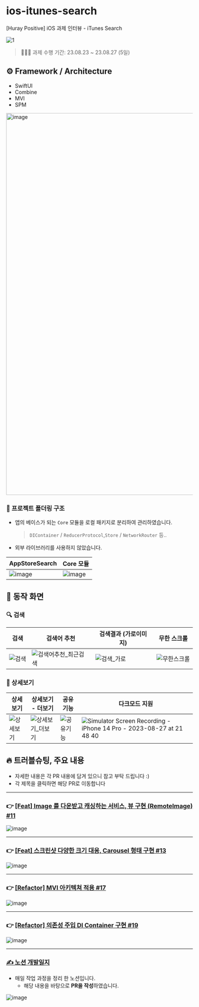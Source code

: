 # ios-itunes-search
[Huray Positive] iOS 과제 인터뷰 - iTunes Search

![1](https://github.com/qwerty3345/ios-itunes-search/assets/59835351/4fd1492d-86de-45cc-b4df-ebba24ab1e4f)

> 🧑🏻‍💻 과제 수행 기간: 23.08.23 ~ 23.08.27 (5일)

## ⚙️ Framework / Architecture

- SwiftUI
- Combine
- MVI
- SPM

<img width="1028" alt="image" src="https://github.com/qwerty3345/ios-itunes-search/assets/59835351/49e5be8e-bff2-4976-9a1e-a12242ea37df">



### 📂 프로젝트 폴더링 구조

- 앱의 베이스가 되는 `Core` 모듈을 로컬 패키지로 분리하여 관리하였습니다.
    > `DIContainer` / `ReducerProtocol`,`Store` / `NetworkRouter` 등..
- 외부 라이브러리를 사용하지 않았습니다.

| AppStoreSearch | Core 모듈 |
| -------- | -------- |
| ![image](https://github.com/qwerty3345/ios-itunes-search/assets/59835351/d2eb49aa-f036-464c-8839-6cacebc3b5cc) | ![image](https://github.com/qwerty3345/ios-itunes-search/assets/59835351/1d3850a3-e3f7-4864-ba66-4271fa7bf0b0) |


## 📱 동작 화면


### 🔍 검색

| 검색                                                                                                   | 검색어 추천                                                                                                           | 검색결과 (가로이미지)                                                                                 | 무한 스크롤    |
| ------------------------------------------------------------------------------------------------------ | --------------------------------------------------------------------------------------------------------------------- | ----------------------------------------------------------------------------------------------------------- | --- |
| ![검색](https://github.com/qwerty3345/EasyCloset/assets/59835351/354cea6d-cfbc-486d-aabe-78ee346f4428) | ![검색어추천_최근검색](https://github.com/qwerty3345/EasyCloset/assets/59835351/7588599c-3c6c-4832-a5df-547f37e917b4) | ![검색_가로](https://github.com/qwerty3345/EasyCloset/assets/59835351/e8eb3b99-e7a6-42b5-9c9c-853518f17c8f) |  ![무한스크롤](https://github.com/qwerty3345/EasyCloset/assets/59835351/ecf3bf99-e7a9-4bbd-b941-abe32399b937)   |


### 👀 상세보기

| 상세보기 | 상세보기 - 더보기 | 공유기능 | 다크모드 지원 |
| -------- | -------- | -------- | -------- |
| ![상세보기](https://github.com/qwerty3345/EasyCloset/assets/59835351/d2158208-9e4c-4ad8-bde1-ade964dbd29e)     | ![상세보기_더보기](https://github.com/qwerty3345/EasyCloset/assets/59835351/4229d837-76cb-4fc4-86f6-a5a87d0ca2b4)     | ![공유기능](https://github.com/qwerty3345/EasyCloset/assets/59835351/272e62c9-748e-4caf-9813-4a1bfde7cf5c)     | ![Simulator Screen Recording - iPhone 14 Pro - 2023-08-27 at 21 48 40](https://github.com/qwerty3345/ios-itunes-search/assets/59835351/8a5c1048-e80f-4f5f-9480-92c2ff72b998)  |

## 🔥 트러블슈팅, 주요 내용
- 자세한 내용은 각 PR 내용에 담겨 있으니 참고 부탁 드립니다 :)
- 각 제목을 클릭하면 해당 PR로 이동합니다

-------

### 👉 [[Feat] Image 를 다운받고 캐싱하는 서비스, 뷰 구현 (RemoteImage) #11](https://github.com/qwerty3345/ios-itunes-search/pull/11)

![image](https://github.com/qwerty3345/ios-itunes-search/assets/59835351/4a97d4b8-6c93-4cff-b2f3-33dfd687695d)

-------

### 👉 [[Feat] 스크린샷 다양한 크기 대응, Carousel 형태 구현 #13](https://github.com/qwerty3345/ios-itunes-search/pull/13)

![image](https://github.com/qwerty3345/ios-itunes-search/assets/59835351/d3e0ad64-8100-43b3-b673-0f41995ac724)

-------

### 👉 [[Refactor] MVI 아키텍쳐 적용 #17](https://github.com/qwerty3345/ios-itunes-search/pull/17)

![image](https://github.com/qwerty3345/ios-itunes-search/assets/59835351/537802e1-245a-4bdb-88ff-a23a33c03179)

-------

### 👉 [[Refactor] 의존성 주입 DI Container 구현 #19](https://github.com/qwerty3345/ios-itunes-search/pull/19)

![image](https://github.com/qwerty3345/ios-itunes-search/assets/59835351/b8da5642-c0fd-4908-8d10-8d73b5ffd8f9)

-------

### [✍️ 노션 개발일지](https://iosmason.notion.site/f43e0248888147aba66e2e535db7acd0?pvs=4)
- 매일 작업 과정을 정리 한 노션입니다.
    - 해당 내용을 바탕으로 **PR을 작성**하였습니다.

![image](https://github.com/qwerty3345/ios-itunes-search/assets/59835351/7ecf407a-4af6-46b1-9253-614b1521796a)
